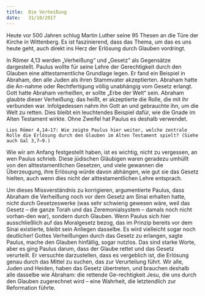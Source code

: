 ```yaml
---
title:  Die Verheißung
date:   31/10/2017
---
```


Heute vor 500 Jahren schlug Martin Luther seine 95 Thesen an die Türe der Kirche in Wittenberg. Es ist faszinierend, dass das Thema, um das es uns heute geht, auch direkt ins Herz der Erlösung durch Glauben vordringt. 

In Römer 4,13 werden „Verheißung“ und „Gesetz“ als Gegensätze dargestellt. Paulus wollte für seine Lehre der Gerechtigkeit durch den Glauben eine alttestamentliche Grundlage legen. Er fand ein Beispiel in Abraham, den alle Juden als ihren Stammvater akzeptierten. Abraham hatte die An-nahme oder Rechtfertigung völlig unabhängig vom Gesetz erlangt. Gott hatte Abraham verheißen, er sollte „Erbe der Welt“ sein. Abraham glaubte dieser Verheißung; das heißt, er akzeptierte die Rolle, die mit ihr verbunden war. Infolgedessen nahm ihn Gott an und gebrauchte ihn, um die Welt zu retten. Dies bleibt ein leuchtendes Beispiel dafür, wie die Gnade im Alten Testament wirkte. Ohne Zweifel hat Paulus es deshalb verwendet. 

`Lies Römer 4,14–17: Wie zeigte Paulus hier weiter, welche zentrale Rolle die Erlösung durch den Glauben im Alten Testament spielt? (Siehe auch Gal 3,7–9.)` 

Wie wir am Anfang festgestellt haben, ist es wichtig, nicht zu vergessen, an wen Paulus schrieb. Diese jüdischen Gläubigen waren geradezu umhüllt von den alttestamentlichen Gesetzen, und viele gewannen die Überzeugung, ihre Erlösung würde davon abhängen, wie gut sie das Gesetz hielten, auch wenn dies nicht der alttestamentlichen Lehre entsprach. 

Um dieses Missverständnis zu korrigieren, argumentierte Paulus, dass Abraham die Verheißung noch vor dem Gesetz am Sinai erhalten hatte, nicht durch Gesetzeswerke (was sehr schwierig gewesen wäre, weil das Gesetz – die ganze Torah und das Zeremonialsystem – damals noch nicht vorhan-den war), sondern durch Glauben. Wenn Paulus sich hier ausschließlich auf das Moralgesetz bezog, das im Prinzip bereits vor dem Sinai existierte, bleibt sein Anliegen dasselbe. Es wird vielleicht sogar noch deutlicher! Gottes Verheißungen durch das Gesetz zu erlangen, sagte Paulus, mache den Glauben hinfällig, sogar nutzlos. Das sind starke Worte, aber es ging Paulus darum, dass der Glaube rettet und das Gesetz verurteilt. Er versuchte darzustellen, dass es vergeblich ist, die Erlösung genau durch das Mittel zu suchen, das zur Verurteilung führt. Wir alle, Juden und Heiden, haben das Gesetz übertreten, und brauchen deshalb alle dasselbe wie Abraham: die rettende Ge-rechtigkeit Jesu, die uns durch den Glauben zugerechnet wird – eine Wahrheit, die letztendlich zur Reformation führte.
